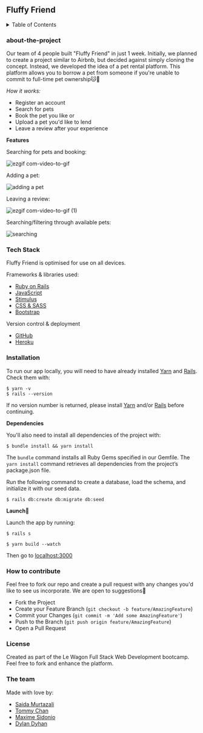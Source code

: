 <h2>Fluffy Friend</h2>

<details>
<summary>Table of Contents</summary>

  - About the Project
  - Tech Stack
  - Installation
  - How to contribute
  - License
  - The team
  
</details>


<h3>about-the-project</h3>

Our team of 4 people built "Fluffy Friend" in just 1 week. Initially, we planned to create a project similar to Airbnb, but decided against simply cloning the concept. Instead, we developed the idea of a pet rental platform. This platform allows you to borrow a pet from someone if you're unable to commit to full-time pet ownership🐱🐶

*How it works:*

- Register an account
- Search for pets
- Book the pet you like or 
- Upload a pet you'd like to lend
- Leave a review after your experience

**Features**

Searching for pets and booking:

![ezgif com-video-to-gif](https://user-images.githubusercontent.com/74564476/224835566-a8b5fbd2-ca1f-4bf8-bb77-ea38ffaaa322.gif)

Adding a pet:

![adding a pet](https://user-images.githubusercontent.com/74564476/224836921-09ae08d6-406e-42a4-ba5f-d88bf6cf493c.gif)

Leaving a review:

![ezgif com-video-to-gif (1)](https://user-images.githubusercontent.com/74564476/224839304-4cb68fb1-9e1e-4108-ba36-6595b5da9958.gif)

Searching/filtering through available pets:

![searching](https://user-images.githubusercontent.com/74564476/224838939-d3036115-ecbd-44c9-90cd-7cc1dd8ab938.gif)

<h3>Tech Stack</h3>

Fluffy Friend is optimised for use on all devices.

Frameworks & libraries used:

- [Ruby on Rails](https://rubyonrails.org/)
- [JavaScript](https://www.javascript.com/)
- [Stimulus](https://stimulus.hotwired.dev/)
- [CSS & SASS](https://sass-lang.com/)
- [Bootstrap](https://getbootstrap.com/)

Version control & deployment
- [GitHub](https://github.com/saidam90/fluffy_friend)
- [Heroku](https://fluffy-friend.herokuapp.com/)

<h3>Installation</h3>

To run our app locally, you will need to have already installed [Yarn](https://classic.yarnpkg.com/en/docs/install#mac-stable) and [Rails](https://guides.rubyonrails.org/v5.0/getting_started.html). Check them with:
```
$ yarn -v 
$ rails --version
```

If no version number is returned, please install [Yarn](https://classic.yarnpkg.com/en/docs/install#mac-stable) and/or [Rails](https://guides.rubyonrails.org/v5.0/getting_started.html) before continuing.

**Dependencies**

You'll also need to install all dependencies of the project with:
```
$ bundle install && yarn install
```

The `bundle` command installs all Ruby Gems specified in our Gemfile. The ```yarn install``` command retrieves all dependencies from the project’s package.json file.

Run the following command to create a database, load the schema, and initialize it with our seed data. 

```
$ rails db:create db:migrate db:seed
```

**Launch**🚀

Launch the app by running:
```
$ rails s
```
```
$ yarn build --watch
```
Then go to [localhost:3000](http://localhost:3000/)

<h3>How to contribute</h3>

Feel free to fork our repo and create a pull request with any changes you'd like to see us incorporate. We are open to suggestions🙂

- Fork the Project
- Create your Feature Branch (`git checkout -b feature/AmazingFeature`)
- Commit your Changes (`git commit -m 'Add some AmazingFeature'`)
- Push to the Branch (`git push origin feature/AmazingFeature`)
- Open a Pull Request

<h3>License</h3>

Created as part of the Le Wagon Full Stack Web Development bootcamp. Feel free to fork and enhance the platform.

<h3>The team</h3>

Made with love by:

- [Saida Murtazali](https://github.com/saidam90)
- [Tommy Chan](https://github.com/chantommyy)
- [Maxime Sidonio](https://github.com/MximeS)
- [Dylan Dyhan](https://github.com/dillio523)

